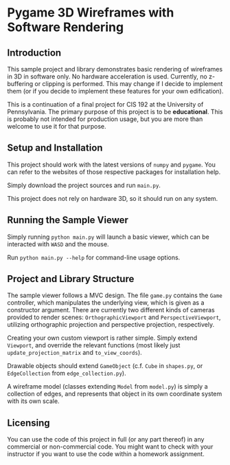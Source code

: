 Pygame 3D Wireframes with Software Rendering
============================================

Introduction
------------

This sample project and library demonstrates basic rendering of wireframes in 3D
in software only. No hardware acceleration is used. Currently, no z-buffering or
clipping is performed. This may change if I decide to implement them (or if you
decide to implement these features for your own edification).

This is a continuation of a final project for CIS 192 at the University of
Pennsylvania. The primary purpose of this project is to be __educational__. This
is probably not intended for production usage, but you are more than welcome to
use it for that purpose.


Setup and Installation
----------------------

This project should work with the latest versions of `numpy` and `pygame`. You
can refer to the websites of those respective packages for installation help.

Simply download the project sources and run `main.py`.

This project does not rely on hardware 3D, so it should run on any system.


Running the Sample Viewer
-------------------------

Simply running `python main.py` will launch a basic viewer, which can be
interacted with `WASD` and the mouse.

Run `python main.py --help` for command-line usage options.


Project and Library Structure
-----------------------------

The sample viewer follows a MVC design. The file `game.py` contains the `Game`
controller, which manipulates the underlying view, which is given as a
constructor argument. There are currently two different kinds of cameras
provided to render scenes: `OrthographicViewport` and `PerspectiveViewport`,
utilizing orthographic projection and perspective projection, respectively.

Creating your own custom viewport is rather simple. Simply extend `Viewport`,
and override the relevant functions (most likely just `update_projection_matrix`
and `to_view_coords`).

Drawable objects should extend `GameObject` (c.f. `Cube` in `shapes.py`, or
`EdgeCollection` from `edge_collection.py`).

A wireframe model (classes extending `Model` from `model.py`) is simply a
collection of edges, and represents that object in its own coordinate system
with its own scale.


Licensing
---------

You can use the code of this project in full (or any part thereof) in any
commercial or non-commercial code. You might want to check with your instructor
if you want to use the code within a homework assignment.
